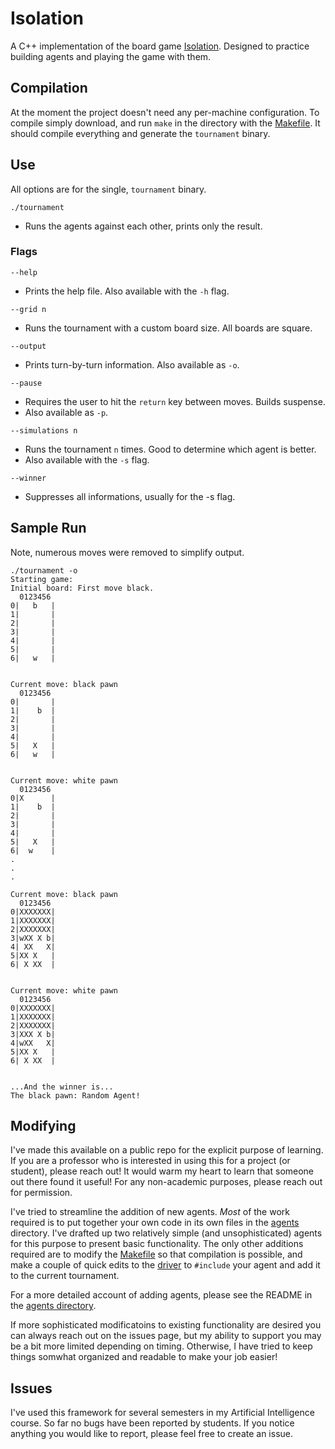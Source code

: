 # Isolation
A C++ implementation of the board game [Isolation](https://en.wikipedia.org/wiki/Isolation_(board_game)). Designed to practice building agents and playing the game with them.

## Compilation
At the moment the project doesn't need any per-machine configuration. To compile simply download, and run `make` in the directory with the [Makefile](./Makefile). It should compile everything and generate the `tournament` binary.

## Use
All options are for the single, `tournament` binary.

```
./tournament
```
* Runs the agents against each other, prints only the result.

### Flags
```
--help
```
* Prints the help file. Also available with the `-h` flag.

```
--grid n
```
* Runs the tournament with a custom board size. All boards are square.

```
--output
```
* Prints turn-by-turn information. Also available as `-o`.

```
--pause
```
* Requires the user to hit the `return` key between moves. Builds suspense.
* Also available as `-p`.

```
--simulations n
```
* Runs the tournament `n` times. Good to determine which agent is better.
* Also available with the `-s` flag.

```
--winner
```
* Suppresses all informations, usually for the -s flag.

## Sample Run

Note, numerous moves were removed to simplify output.

```
./tournament -o
Starting game:
Initial board: First move black.
  0123456
0|   b   |
1|       |
2|       |
3|       |
4|       |
5|       |
6|   w   |


Current move: black pawn
  0123456
0|       |
1|    b  |
2|       |
3|       |
4|       |
5|   X   |
6|   w   |


Current move: white pawn
  0123456
0|X      |
1|    b  |
2|       |
3|       |
4|       |
5|   X   |
6|  w    |
.
.
.

Current move: black pawn
  0123456
0|XXXXXXX|
1|XXXXXXX|
2|XXXXXXX|
3|wXX X b|
4| XX   X|
5|XX X   |
6| X XX  |


Current move: white pawn
  0123456
0|XXXXXXX|
1|XXXXXXX|
2|XXXXXXX|
3|XXX X b|
4|wXX   X|
5|XX X   |
6| X XX  |


...And the winner is...
The black pawn: Random Agent!
```

## Modifying
I've made this available on a public repo for the explicit purpose of learning. If you are a professor who is interested in using this for a project (or student), please reach out! It would warm my heart to learn that someone out there found it useful! For any non-academic purposes, please reach out for permission.

I've tried to streamline the addition of new agents. *Most* of the work required is to put together your own code in its own files in the [agents](agents) directory. I've drafted up two relatively simple (and unsophisticated) agents for this purpose to present basic functionality. The only other additions required are to modify the [Makefile](Makefile) so that compilation is possible, and make a couple of quick edits to the [driver](main.cpp) to `#include` your agent and add it to the current tournament.

For a more detailed account of adding agents, please see the README in the [agents directory](agents).

If more sophisticated modificatoins to existing functionality are desired you can always reach out on the issues page, but my ability to support you may be a bit more limited depending on timing. Otherwise, I have tried to keep things somwhat organized and readable to make your job easier!

## Issues
I've used this framework for several semesters in my Artificial Intelligence course. So far no bugs have been reported by students. If you notice anything you would like to report, please feel free to create an issue.
